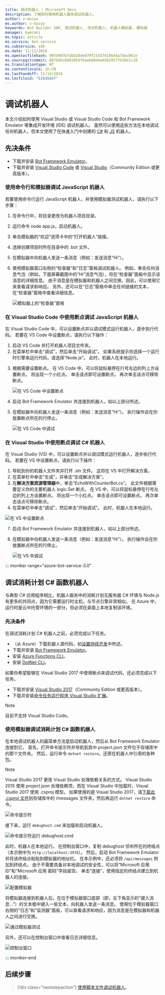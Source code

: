 ```yaml
---
title: 调试机器人 | Microsoft Docs
description: 了解如何使用机器人服务调试机器人。
author: v-ducvo
ms.author: v-ducvo
keywords: Bot Builder SDK, 调试机器人, 测试机器人, 机器人模拟器, 模拟器
manager: kamrani
ms.topic: article
ms.service: bot-service
ms.subservice: sdk
ms.date: 11/13/2018
ms.openlocfilehash: 997d907bfabb284e079f21437418645a7dac061e
ms.sourcegitcommit: 8b7bdbcbb01054f6aeb80d4a65b29177b30e1c20
ms.translationtype: HT
ms.contentlocale: zh-CN
ms.lasthandoff: 11/14/2018
ms.locfileid: "51645647"
---
```

# <a name="debug-a-bot"></a>调试机器人

本文介绍如何使用 Visual Studio 或 Visual Studio Code 和 Bot Framework Emulator 等集成开发环境 (IDE) 调试机器人。 虽然可以使用这些方法在本地调试任何机器人，但本文使用了在快速入门中创建的 [C#](~/dotnet/bot-builder-dotnet-sdk-quickstart.md) 和 [JS](~/javascript/bot-builder-javascript-quickstart.md) 机器人。

## <a name="prerequisites"></a>先决条件 
- 下载并安装 [Bot Framework Emulator](https://aka.ms/Emulator-wiki-getting-started)。
- 下载并安装 [Visual Studio Code](https://code.visualstudio.com) 或 [Visual Studio](https://www.visualstudio.com/downloads)（Community Edition 或更高版本）。

### <a name="debug-a-javascript-bot-using-command-line-and-emulator"></a>使用命令行和模拟器调试 JavaScript 机器人

若要使用命令行运行 JavaScript 机器人，并使用模拟器测试机器人，请执行以下步骤：
1. 在命令行中，将目录更改为机器人项目目录。
1. 运行命令 node app.js，启动机器人。
1. 单击模拟器的“欢迎”选项卡中的“打开机器人”链接。
1. 选择创建项目时所在目录中的 .bot 文件。
1. 在模拟器中向机器人发送一条消息（例如：发送消息“Hi”）。 
1. 使用模拟器窗口右侧的“检查器”和“日志”窗格调试机器人。 例如，单击任何消息气泡（例如，下面屏幕截图中的“Hi”消息气泡），将在“检查器”面板中显示该消息的详细信息。 由于消息是在模拟器和机器人之间交换，因此，可以使用它来查看请求和响应。 另外，还可以在“日志”窗格中单击任何链接的文本，在“检查器”窗格中查看详细信息。

   ![模拟器上的“检查器”窗格](~/media/bot-service-debug-bot/emulator_inspector.png)

### <a name="debug-a-javascript-bot-using-breakpoints-in-visual-studio-code"></a>在 Visual Studio Code 中使用断点调试 JavaScript 机器人

在 Visual Studio Code 中，可以设置断点并以调试模式运行机器人，逐步执行代码。 若要在 VS Code 中设置断点，请执行以下操作：

1. 启动 VS Code 并打开机器人项目文件夹。
2. 在菜单栏中单击“调试”，然后单击“开始调试”。 如果系统提示你选择一个运行时引擎来运行代码，请选择“Node.js”。 此时，机器人在本地运行。 
<!--
   > [!NOTE]
   > If you get the "Value cannot be null" error, check to make sure your **Table Storage** setting is valid.
   > The **EchoBot** is default to using **Table Storage**. To use Table Storage in your bot, you need the table *name* and *key*. If you do not have a Table Storage instance ready, you can create one or for testing purposes, you can comment out the code that uses **TableBotDataStore** and uncomment the line of code that uses **InMemoryDataStore**. The **InMemoryDataStore** is intended for testing and prototyping only.
-->
3. 根据需要设置断点。 在 VS Code 中，可以将鼠标悬停在行号左边的列上方设置断点。 将出现一个小红点。 单击该点即可设置断点。 再次单击该点可移除断点。

   ![在 VS Code 中设置断点](~/media/bot-service-debug-bot/breakpoint-set.png)

4. 启动 Bot Framework Emulator 并连接到机器人，如以上部分所述。 
5. 在模拟器中向机器人发送一条消息（例如：发送消息“Hi”）。 执行操作会在你放置断点所在的行停止。

   ![在 VS Code 中调试](~/media/bot-service-debug-bot/breakpoint-caught.png)

### <a name="debug-a-c-bot-using-breakpoints-in-visual-studio"></a>在 Visual Studio 中使用断点调试 C# 机器人

在 Visual Studio (VS) 中，可以设置断点并以调试模式运行机器人，逐步执行代码。 若要在 VS 中设置断点，请执行以下操作：

1. 导航到你的机器人文件夹并打开 .sln 文件。 这将在 VS 中打开解决方案。
2. 在菜单栏中单击“生成”，并单击“生成解决方案”。
3. 在**解决方案资源管理器**中，单击“EchoWithCounterBot.cs”。 此文件根据需要定义你的主要机器人 logic.Set 断点。 在 VS 中，可以将鼠标悬停在行号左边的列上方设置断点。 将出现一个小红点。 单击该点即可设置断点。 再次单击该点可移除断点。
5. 在菜单栏中单击“调试”，然后单击“开始调试”。 此时，机器人在本地运行。 

<!--
   > [!NOTE]
   > If you get the "Value cannot be null" error, check to make sure your **Table Storage** setting is valid.
   > The **EchoBot** is default to using **Table Storage**. To use Table Storage in your bot, you need the table *name* and *key*. If you do not have a Table Storage instance ready, you can create one or for testing purposes, you can comment out the code that uses **TableBotDataStore** and uncomment the line of code that uses **InMemoryDataStore**. The **InMemoryDataStore** is intended for testing and prototyping only.
-->

   ![在 VS 中设置断点](~/media/bot-service-debug-bot/breakpoint-set-vs.png)

7. 启动 Bot Framework Emulator 并连接到机器人，如以上部分所述。 
8. 在模拟器中向机器人发送一条消息（例如：发送消息“Hi”）。 执行操作会在你放置断点所在的行停止。

   ![在 VS 中调试](~/media/bot-service-debug-bot/breakpoint-caught-vs.png)

::: moniker range="azure-bot-service-3.0" 

## <a id="debug-csharp-serverless"></a> 调试消耗计划 C\# 函数机器人

与典型 C\# 应用程序相比，机器人服务中的消耗计划无服务器 C\# 环境与 Node.js 有更多的共同点，因为它需要运行时主机，与节点引擎非常相似。 在 Azure 中，运行时是云中托管环境的一部分，但必须在桌面上本地复制该环境。 

### <a name="prerequisites"></a>先决条件

在调试消耗计划 C# 机器人之前，必须完成以下任务。

- （从 Azure）下载机器人源代码，如[设置持续开发](bot-service-continuous-deployment.md)中所述。
- 下载并安装 [Bot Framework Emulator](https://aka.ms/Emulator-wiki-getting-started)。
- 安装 <a href="https://www.npmjs.com/package/azure-functions-cli" target="_blank">Azure Functions CLI</a>。
- 安装 <a href="https://github.com/dotnet/cli" target="_blank">DotNet CLI</a>。
  
如果你希望能够在 Visual Studio 2017 中使用断点来调试代码，还必须完成以下任务。
  
- 下载并安装 <a href="https://www.visualstudio.com/downloads/" target="_blank">Visual Studio 2017</a>（Community Edition 或更高版本）。
- 下载并安装<a href="https://visualstudiogallery.msdn.microsoft.com/e6bf6a3d-7411-4494-8a1e-28c1a8c4ce99" target="_blank">命令任务运行程序 Visual Studio 扩展</a>。

> [!NOTE]
> 目前不支持 Visual Studio Code。

### <a name="debug-a-consumption-plan-c-functions-bot-using-the-emulator"></a>使用模拟器调试消耗计划 C# 函数机器人

在本地调试机器人的最简单方法是启动机器人，然后从 Bot Framework Emulator 连接到它。 
首先，打开命令提示符并导航到其中 project.json 文件位于存储库中的那个文件夹。 然后，运行命令 `dotnet restore`，还原在机器人中引用的各种包。

> [!NOTE]
> Visual Studio 2017 更改 Visual Studio 处理依赖关系的方式。 Visual Studio 2015 使用 project.json 处理依赖项，而在 Visual Studio 中加载时，Visual Studio 2017 使用 .csproj 模型。 如果使用的是 Visual Studio 2017，请<a href="https://aka.ms/bf-debug-project">下载此 .csproj 文件</a>到存储库中的 /messages 文件夹，然后再运行 `dotnet restore` 命令。

![命令提示符](~/media/bot-service-debug-bot/csharp-azureservice-debug-envconfig.png)

接下来，运行 `debughost.cmd` 来加载和启动机器人。 

![命令提示符运行 debughost.cmd](~/media/bot-service-debug-bot/csharp-azureservice-debug-debughost.png)

此时，机器人在本地运行。 在控制台窗口中，复制 debughost 侦听所在的终结点（本示例中为 `http://localhost:3978`）。 然后，启动 Bot Framework Emulator 并将该终结点粘贴到模拟器的地址栏。 在本示例中，还必须将 `/api/messages` 附加到终结点。 由于不需要具备对本地调试的安全性，可以将“Microsoft 应用 ID”和“Microsoft 应用 密码”字段留空。 单击“连接”，使用指定的终结点建立到机器人的连接。

![配置模拟器](~/media/bot-service-debug-bot/mac-azureservice-emulator-config.png)

将模拟器连接到机器人后，在位于模拟器窗口底部（即，左下角显示的“键入消息...”）的文本框中键入一些文本，向机器人发送一条消息。 使用位于模拟器窗口右侧的“日志”和“监测器”面板，可以查看请求和响应，因为消息是在模拟器和机器人之间进行交换。

![通过模拟器测试](~/media/bot-service-debug-bot/mac-azureservice-debug-emulator.png)

另外，还可以在控制台窗口中查看日志详细信息。

![控制台窗口](~/media/bot-service-debug-bot/csharp-azureservice-debug-debughostlogging.png)

::: moniker-end

## <a name="next-steps"></a>后续步骤

> [!div class="nextstepaction"]
> [使用脚本文件调试机器人](~/v4sdk/bot-builder-debug-transcript.md)。

